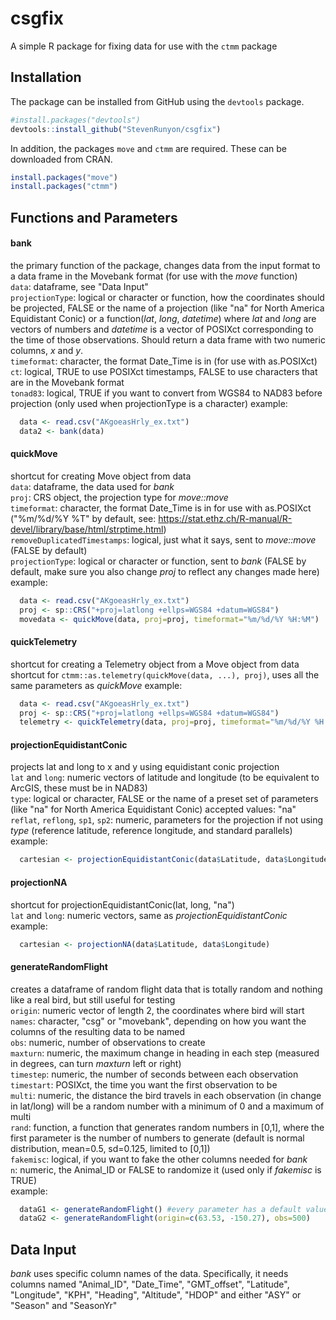 # csgfix
A simple R package for fixing data for use with the `ctmm` package

## Installation


The package can be installed from GitHub using the `devtools` package.    
```r
#install.packages("devtools")
devtools::install_github("StevenRunyon/csgfix")
```

In addition,  the packages `move` and `ctmm` are required. These can be downloaded from CRAN.    
```r
install.packages("move")
install.packages("ctmm")
```   

## Functions and Parameters
#### bank
  the primary function of the package, changes data from the input format to a data frame in the Movebank format (for use with the _move_ function)    
  `data`: dataframe, see "Data Input"    
  `projectionType`: logical or character or function, how the coordinates should be projected, FALSE or the name of a projection (like "na" for North America Equidistant Conic) or a function(_lat_, _long_, _datetime_) where _lat_ and _long_ are vectors of numbers and _datetime_ is a vector of POSIXct corresponding to the time of those observations. Should return a data frame with two numeric columns, _x_ and _y_.        
  `timeformat`: character, the format Date_Time is in (for use with as.POSIXct)    
  `ct`: logical, TRUE to use POSIXct timestamps, FALSE to use characters that are in the Movebank format    
  `tonad83`: logical, TRUE if you want to convert from WGS84 to NAD83 before projection (only used when projectionType is a character)
  example:    
  ```r
    data <- read.csv("AKgoeasHrly_ex.txt")
    data2 <- bank(data)
  ```

#### quickMove    
  shortcut for creating Move object from data   
  `data`: dataframe, the data used for _bank_   
  `proj`: CRS object, the projection type for _move::move_    
  `timeformat`: character, the format Date_Time is in for use with as.POSIXct ("%m/%d/%Y %T" by default, see: https://stat.ethz.ch/R-manual/R-devel/library/base/html/strptime.html)    
  `removeDuplicatedTimestamps`: logical, just what it says, sent to _move::move_ (FALSE by default)   
  `projectionType`: logical or character or function, sent to _bank_ (FALSE by default, make sure you also change _proj_ to reflect any changes made here)      
  example:    
  ```r
    data <- read.csv("AKgoeasHrly_ex.txt")
	proj <- sp::CRS("+proj=latlong +ellps=WGS84 +datum=WGS84")
    movedata <- quickMove(data, proj=proj, timeformat="%m/%d/%Y %H:%M")
  ```
  
#### quickTelemetry    
  shortcut for creating a Telemetry object from a Move object from data   
  shortcut for `ctmm::as.telemetry(quickMove(data, ...), proj)`, uses all the same parameters as _quickMove_
  example:    
  ```r
    data <- read.csv("AKgoeasHrly_ex.txt")
	proj <- sp::CRS("+proj=latlong +ellps=WGS84 +datum=WGS84")
    telemetry <- quickTelemetry(data, proj=proj, timeformat="%m/%d/%Y %H:%M")
  ```

#### projectionEquidistantConic    
  projects lat and long to x and y using equidistant conic projection    
  `lat` and `long`: numeric vectors of latitude and longitude (to be equivalent to ArcGIS, these must be in NAD83)     
  `type`: logical or character, FALSE or the name of a preset set of parameters (like "na" for North America Equidistant Conic) accepted values: "na"   
  `reflat`, `reflong`, `sp1`, `sp2`: numeric, parameters for the projection if not using _type_ (reference latitude, reference longitude, and standard parallels)     
  example:    
  ```r
    cartesian <- projectionEquidistantConic(data$Latitude, data$Longitude, "na")
  ```

#### projectionNA    
  shortcut for projectionEquidistantConic(lat, long, "na")     
  `lat` and `long`: numeric vectors, same as _projectionEquidistantConic_           
  example:    
  ```r
    cartesian <- projectionNA(data$Latitude, data$Longitude)
  ```

#### generateRandomFlight    
  creates a dataframe of random flight data that is totally random and nothing like a real bird, but still useful for testing     
  `origin`: numeric vector of length 2, the coordinates where bird will start    
  `names`: character, "csg" or "movebank", depending on how you want the columns of the resulting data to be named    
  `obs`: numeric, number of observations to create     
  `maxturn`: numeric, the maximum change in heading in each step (measured in degrees, can turn _maxturn_ left or right)     
  `timestep`: numeric, the number of seconds between each observation    
  `timestart`: POSIXct, the time you want the first observation to be    
  `multi`: numeric, the distance the bird travels in each observation (in change in lat/long) will be a random number with a minimum of 0 and a maximum of multi    
  `rand`: function, a function that generates random numbers in [0,1], where the first parameter is the number of numbers to generate (default is normal distribution, mean=0.5, sd=0.125, limited to [0,1])     
  `fakemisc`: logical, if you want to fake the other columns needed for _bank_    
  `n`: numeric, the Animal_ID or FALSE to randomize it (used only if _fakemisc_ is TRUE)        
  example:    
  ```r
    dataG1 <- generateRandomFlight() #every parameter has a default value, running the function with no parameters will work fine
    dataG2 <- generateRandomFlight(origin=c(63.53, -150.27), obs=500)
  ```

## Data Input    
_bank_ uses specific column names of the data. Specifically, it needs columns named
"Animal_ID", "Date_Time", "GMT_offset", "Latitude", "Longitude", "KPH", "Heading", "Altitude", "HDOP"
and either "ASY" or "Season" and "SeasonYr"
